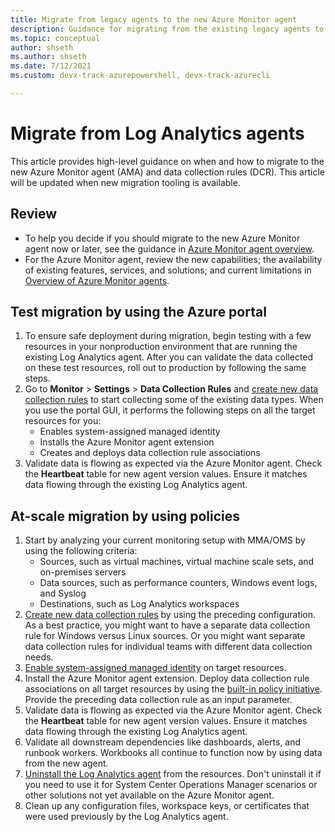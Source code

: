 ```yaml
---
title: Migrate from legacy agents to the new Azure Monitor agent
description: Guidance for migrating from the existing legacy agents to the new Azure Monitor agent (AMA) and data collection rules (DCR).
ms.topic: conceptual
author: shseth
ms.author: shseth
ms.date: 7/12/2021 
ms.custom: devx-track-azurepowershell, devx-track-azurecli

---
```


# Migrate from Log Analytics agents
This article provides high-level guidance on when and how to migrate to the new Azure Monitor agent (AMA) and data collection rules (DCR). This article will be updated when new migration tooling is available.


## Review
- To help you decide if you should migrate to the new Azure Monitor agent now or later, see the guidance in [Azure Monitor agent overview](./azure-monitor-agent-overview.md#should-i-switch-to-the-azure-monitor-agent).
- For the Azure Monitor agent, review the new capabilities; the availability of existing features, services, and solutions; and current limitations in [Overview of Azure Monitor agents](./agents-overview.md#azure-monitor-agent).


## Test migration by using the Azure portal
1. To ensure safe deployment during migration, begin testing with a few resources in your nonproduction environment that are running the existing Log Analytics agent. After you can validate the data collected on these test resources, roll out to production by following the same steps.
1. Go to **Monitor** > **Settings** > **Data Collection Rules** and [create new data collection rules](./data-collection-rule-azure-monitor-agent.md#create-rule-and-association-in-azure-portal) to start collecting some of the existing data types. When you use the portal GUI, it performs the following steps on all the target resources for you:
	- Enables system-assigned managed identity
	- Installs the Azure Monitor agent extension
	- Creates and deploys data collection rule associations
1. Validate data is flowing as expected via the Azure Monitor agent. Check the **Heartbeat** table for new agent version values. Ensure it matches data flowing through the existing Log Analytics agent.


## At-scale migration by using policies
1. Start by analyzing your current monitoring setup with MMA/OMS by using the following criteria:
	- Sources, such as virtual machines, virtual machine scale sets, and on-premises servers
	- Data sources, such as performance counters, Windows event logs, and Syslog
	- Destinations, such as Log Analytics workspaces
1. [Create new data collection rules](/rest/api/monitor/datacollectionrules/create#examples) by using the preceding configuration. As a best practice, you might want to have a separate data collection rule for Windows versus Linux sources. Or you might want separate data collection rules for individual teams with different data collection needs.
1. [Enable system-assigned managed identity](../../active-directory/managed-identities-azure-resources/qs-configure-template-windows-vm.md#system-assigned-managed-identity) on target resources.
1. Install the Azure Monitor agent extension. Deploy data collection rule associations on all target resources by using the [built-in policy initiative](../azure-monitor-agent-install.md#install-with-azure-policy). Provide the preceding data collection rule as an input parameter. 
1. Validate data is flowing as expected via the Azure Monitor agent. Check the **Heartbeat** table for new agent version values. Ensure it matches data flowing through the existing Log Analytics agent.
1. Validate all downstream dependencies like dashboards, alerts, and runbook workers. Workbooks all continue to function now by using data from the new agent.
1. [Uninstall the Log Analytics agent](./agent-manage.md#uninstall-agent) from the resources. Don't uninstall it if you need to use it for System Center Operations Manager scenarios or other solutions not yet available on the Azure Monitor agent.
1. Clean up any configuration files, workspace keys, or certificates that were used previously by the Log Analytics agent.


